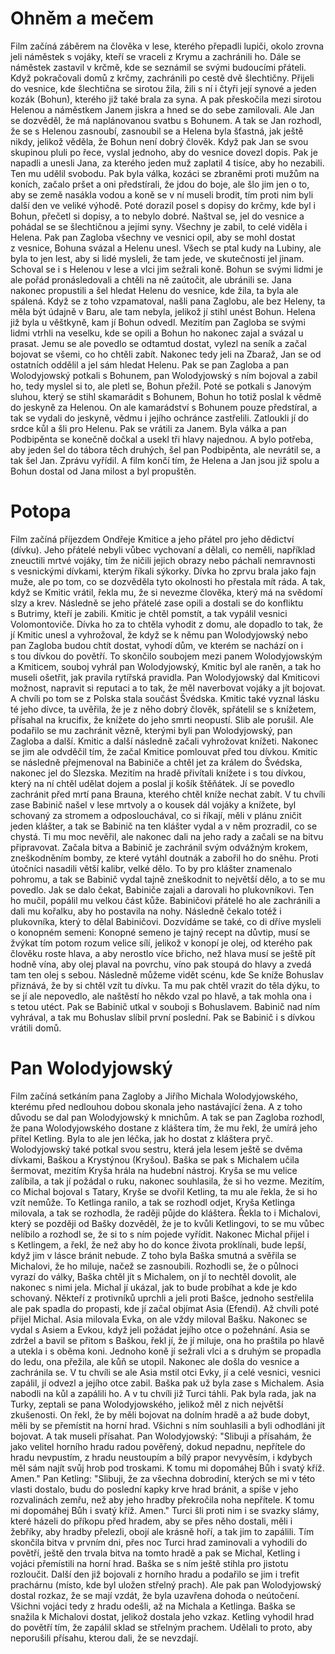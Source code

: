 # Ohněm a mečem

Film začíná záběrem na člověka v lese, kterého přepadli lupiči, okolo zrovna jeli náměstek s vojáky, kteří se vraceli z Krymu a zachránili ho. Dále se náměstek zastavil v krčmě, kde se seznámil se svými budoucími přáteli. Když pokračovali domů z krčmy, zachránili po cestě dvě šlechtičny. Přijeli do vesnice, kde šlechtična se sirotou žila, žili s ní i čtyři její synové a jeden kozák (Bohun), kterého již také brala za syna. A pak přeskočila mezi sirotou Helenou a náměstkem Janem jiskra a hned se do sebe zamilovali. Ale Jan se dozvěděl, že má naplánovanou svatbu s Bohunem. A tak se Jan rozhodl, že se s Helenou zasnoubí, zasnoubil se a Helena byla šťastná, jak ještě nikdy, jelikož věděla, že Bohun není dobrý člověk. Když pak Jan se svou skupinou pluli po řece, vyslal jednoho, aby do vesnice dovezl dopis. Pak je napadli a unesli Jana, za kterého jeden muž zaplatil 4 tisíce, aby ho nezabili. Ten mu udělil svobodu. Pak byla válka, kozáci se zbraněmi proti mužům na koních, začalo pršet a oni předstírali, že jdou do boje, ale šlo jim jen o to, aby se země nasákla vodou a koně se v ní museli brodit, tím proti nim byli další den ve veliké výhodě. Poté dorazil posel s dopisy do krčmy, kde byl i Bohun, přečetl si dopisy, a to nebylo dobré. Naštval se, jel do vesnice a pohádal se se šlechtičnou a jejími syny. Všechny je zabil, to celé viděla i Helena. Pak pan Zagloba všechny ve vesnici opil, aby se mohl dostat z vesnice, Bohuna svázal a Helenu unesl. Všech se ptal kudy na Lubiny, ale byla to jen lest, aby si lidé mysleli, že tam jede, ve skutečnosti jel jinam. Schoval se i s Helenou v lese a vlci jim sežrali koně. Bohun se svými lidmi je ale pořád pronásledovali a chtěli na ně zaútočit, ale ubránili se. Jana nakonec propustili a šel hledat Helenu do vesnice, kde žila, ta byla ale spálená. Když se z toho vzpamatoval, našli pana Zaglobu, ale bez Heleny, ta měla být údajně v Baru, ale tam nebyla, jelikož jí stihl unést Bohun. Helena již byla u věštkyně, kam jí Bohun odvedl. Mezitím pan Zagloba se svými lidmi vtrhli na veselku, kde se opili a Bohun ho nakonec zajal a svázal u prasat. Jemu se ale povedlo se odtamtud dostat, vylezl na seník a začal bojovat se všemi, co ho chtěli zabít. Nakonec tedy jeli na Zbaraž, Jan se od ostatních oddělil a jel sám hledat Helenu. Pak se pan Zagloba a pan Wolodyjowský potkali s Bohunem, pan Wolodyjowský s ním bojoval a zabil ho, tedy myslel si to, ale pletl se, Bohun přežil. Poté se potkali s Janovým sluhou, který se stihl skamarádit s Bohunem, Bohun ho totiž poslal k vědmě do jeskyně za Helenou. On ale kamarádství s Bohunem pouze předstíral, a tak se vydali do jeskyně, vědmu i jejího ochránce zastřelili. Zatloukli jí do srdce kůl a šli pro Helenu. Pak se vrátili za Janem. Byla válka a pan Podbipěnta se konečně dočkal a usekl tři hlavy najednou. A bylo potřeba, aby jeden šel do tábora těch druhých, šel pan Podbipěnta, ale nevrátil se, a tak šel Jan. Zprávu vyřídil. A film končí tím, že Helena a Jan jsou již spolu a Bohun dostal od Jana milost a byl propuštěn.

# Potopa

Film začíná příjezdem Ondřeje Kmitice a jeho přátel pro jeho dědictví (dívku). Jeho přátelé nebyli vůbec vychovaní a dělali, co neměli, například zneuctili mrtvé vojáky, tím že ničili jejich obrazy nebo páchali nemravnosti s vesnickými dívkami, kterým říkali sýkorky. Dívka ho zprvu brala jako fajn muže, ale po tom, co se dozvěděla tyto okolnosti ho přestala mít ráda. A tak, když se Kmitic vrátil, řekla mu, že si nevezme člověka, který má na svědomí slzy a krev. Následně se jeho přátelé zase opili a dostali se do konfliktu s Butrimy, kteří je zabili. Kmitic je chtěl pomstít, a tak vypálil vesnici Volomontoviče. Dívka ho za to chtěla vyhodit z domu, ale dopadlo to tak, že jí Kmitic unesl a vyhrožoval, že když se k němu pan Wolodyjowský nebo pan Zagloba budou chtít dostat, vyhodí dům, ve kterém se nachází on i s tou dívkou do povětří. To skončilo soubojem mezi panem Wolodyjowským a Kmiticem, souboj vyhrál pan Wolodyjowský, Kmitic byl ale raněn, a tak ho museli ošetřit, jak pravila rytířská pravidla. Pan Wolodyjowský dal Kmiticovi možnost, napravit si reputaci a to tak, že měl naverbovat vojáky a jít bojovat. A chvíli po tom se z Polska stala součást Švédska. Kmitic také vyznal lásku té jeho dívce, ta uvěřila, že je z něho dobrý člověk, spřátelil se s knížetem, přísahal na krucifix, že knížete do jeho smrti neopustí. Slib ale porušil. Ale podařilo se mu zachránit vězně, kterými byli pan Wolodyjowský, pan Zagloba a další. Kmitic a další následně začali vyhrožovat knížeti. Nakonec se jim ale odvděčil tím, že začal Kmitice pomlouvat před tou dívkou. Kmitic se následně přejmenoval na Babiniče a chtěl jet za králem do Švédska, nakonec jel do Slezska. Mezitím na hradě přivítali knížete i s tou dívkou, který na ní chtěl udělat dojem a poslal jí košík štěňátek. Jí se povedlo zachránit před mrtí pana Brauna, kterého chtěl kníže nechat zabít. V tu chvíli zase Babinič našel v lese mrtvoly a o kousek dál vojáky a knížete, byl schovaný za stromem a odposlouchával, co si říkají, měli v plánu zničit jeden klášter, a tak se Babinič na ten klášter vydal a v něm prozradil, co se chystá. Ti mu moc nevěřil, ale nakonec dali na jeho rady a začali se na bitvu připravovat. Začala bitva a Babinič je zachránil svým odvážným krokem, zneškodněním bomby, ze které vytáhl doutnák a zabořil ho do sněhu. Proti útočníci nasadili větší kalibr, velké dělo. To by pro klášter znamenalo pohromu, a tak se Babinič vydal tajně zneškodnit to největší dělo, a to se mu povedlo. Jak se dalo čekat, Babiniče zajali a darovali ho plukovníkovi. Ten ho mučil, popálil mu velkou část kůže. Babiničovi přátelé ho ale zachránili a dali mu kořalku, aby ho postavila na nohy. Následně čekalo totéž i plukovníka, který to dělal Babiničovi. Dozvídáme se také, co di dříve mysleli o konopném semeni: Konopné semeno je tajný recept na důvtip, musí se žvýkat tím potom rozum velice sílí, jelikož v konopí je olej, od kterého pak člověku roste hlava, a aby nerostlo více břicho, než hlava musí se ještě pít hodně vína, aby olej plaval na povrchu, víno pak stoupá do hlavy a zvedá tam ten olej s sebou. Následně můžeme vidět scénu, kde Se kníže Bohuslav přiznává, že by si chtěl vzít tu dívku. Ta mu pak chtěl vrazit do těla dýku, to se jí ale nepovedlo, ale naštěstí ho někdo vzal po hlavě, a tak mohla ona i s tetou utéct. Pak se Babinič utkal v souboji s Bohuslavem. Babinič nad ním vyhrával, a tak mu Bohuslav slíbil první poslední. Pak se Babinič i s dívkou vrátili domů.

# Pan Wolodyjowský

Film začíná setkáním pana Zagloby a Jiřího Michala Wolodyjowského, kterému před nedlouhou dobou skonala jeho nastávající žena. A z toho důvodu se dal pan Wolodyjowský k mnichům. A tak se pan Zagloba rozhodl, že pana Wolodyjowského dostane z kláštera tím, že mu řekl, že umírá jeho přítel Ketling. Byla to ale jen léčka, jak ho dostat z kláštera pryč. Wolodyjowský také potkal svou sestru, která jela lesem ještě se dvěma dívkami, Baškou a Krystýnou (Kryšou). Baška se pak s Michalem učila šermovat, mezitím Kryša hrála na hudební nástroj. Kryša se mu velice zalíbila, a tak jí požádal o ruku, nakonec souhlasila, že si ho vezme. Mezitím, co Michal bojoval s Tatary, Kryše se dvořil Ketling, ta mu ale řekla, že si ho vzít nemůže. To Ketlinga ranilo, a tak se rozhodl odjet, Kryša Ketlinga milovala, a tak se rozhodla, že raději půjde do kláštera. Řekla to i Michalovi, který se později od Bašky dozvěděl, že je to kvůli Ketlingovi, to se mu vůbec nelíbilo a rozhodl se, že si to s ním pojede vyřídit. Nakonec Michal přijel i s Ketlingem, a řekl, že než aby ho do konce života proklínali, bude lepší, když jim v lásce bránit nebude. Z toho byla Baška smutná a svěřila se Michalovi, že ho miluje, načež se zasnoubili. Rozhodli se, že o půlnoci vyrazí do války, Baška chtěl jít s Michalem, on jí to nechtěl dovolit, ale nakonec s nimi jela. Michal jí ukázal, jak to bude probíhat a kde je kdo schovaný. Někteří z protivníků uprchli a jeli proti Bašce, jednoho sestřelila ale pak spadla do propasti, kde jí začal objímat Asia (Efendi). Až chvíli poté přijel Michal. Asia milovala Evka, on ale vždy miloval Bašku. Nakonec se vydal s Asiem a Evkou, když jeli požádat jejího otce o požehnání. Asia se zdržel a bavil se přitom s Baškou, řekl jí, že jí miluje, ona ho praštila po hlavě a utekla i s oběma koni. Jednoho koně jí sežrali vlci a s druhým se propadla do ledu, ona přežila, ale kůň se utopil. Nakonec ale došla do vesnice a zachránila se. V tu chvíli se ale Asia mstil otci Evky, jí a celé vesnici, vesnici zapálil, jí odvezl a jejího otce zabil. Baška pak už byla zase s Michalem. Asia nabodli na kůl a zapálili ho. A v tu chvíli již Turci táhli. Pak byla rada, jak na Turky, zeptali se pana Wolodyjowského, jelikož měl z nich největší zkušenosti. On řekl, že by měli bojovat na dolním hradě a až bude dobyt, měli by se přemístit na horní hrad. Všichni s ním souhlasili a byli odhodláni jít bojovat. A tak museli přísahat. Pan Wolodyjowský: "Slibuji a přísahám, že jako velitel horního hradu radou pověřený, dokud nepadnu, nepřítele do hradu nevpustím, z hradu neustoupím a bílý prapor nevyvěsím, i kdybych měl sám najít svůj hrob pod troskami. K tomu mi dopomáhej Bůh i svatý kříž. Amen." Pan Ketling: "Slibuji, že za všechna dobrodiní, kterých se mi v této vlasti dostalo, budu do poslední kapky krve hrad bránit, a spíše v jeho rozvalinách zemřu, než aby jeho hradby překročila noha nepřítele. K tomu mi dopomáhej Bůh i svatý kříž. Amen." Turci šli proti nim i se svazky slámy, které házeli do příkopu před hradem, aby se přes něho dostali, měli i žebříky, aby hradby přelezli, obojí ale krásně hoří, a tak jim to zapálili. Tím skončila bitva v prvním dni, přes noc Turci hrad zaminovali a vyhodili do povětří, ještě den trvala bitva na tomto hradě a pak se Michal, Ketling i vojáci přemístili na horní hrad. Baška se s ním ještě stihla pro jistotu rozloučit. Další den již bojovali z horního hradu a podařilo se jim i trefit prachárnu (místo, kde byl uložen střelný prach). Ale pak pan Wolodyjowský dostal rozkaz, že se mají vzdát, že byla uzavřena dohoda o neútočení. Všichni vojáci tedy z hradu odešli, až na Michala a Ketlinga. Baška se snažila k Michalovi dostat, jelikož dostala jeho vzkaz. Ketling vyhodil hrad do povětří tím, že zapálil sklad se střelným prachem. Udělali to proto, aby neporušili přísahu, kterou dali, že se nevzdají.